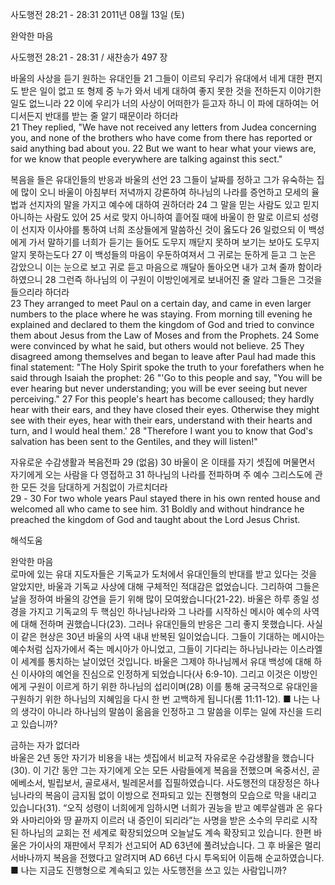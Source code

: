 사도행전 28:21 - 28:31 
2011년 08월 13일 (토)

완악한 마음



사도행전 28:21 - 28:31 / 새찬송가 497 장


바울의 사상을 듣기 원하는 유대인들
21 그들이 이르되 우리가 유대에서 네게 대한 편지도 받은 일이 없고 또 형제 중 누가 와서 네게 대하여 좋지 못한 것을 전하든지 이야기한 일도 없느니라 22 이에 우리가 너의 사상이 어떠한가 듣고자 하니 이 파에 대하여는 어디서든지 반대를 받는 줄 알기 때문이라 하더라   
21 They replied, "We have not received any letters from Judea concerning you, and none of the brothers who have come from there has reported or said anything bad about you. 22 But we want to hear what your views are, for we know that people everywhere are talking against this sect." 

복음을 들은 유대인들의 반응과 바울의 선언 
23 그들이 날짜를 정하고 그가 유숙하는 집에 많이 오니 바울이 아침부터 저녁까지 강론하여 하나님의 나라를 증언하고 모세의 율법과 선지자의 말을 가지고 예수에 대하여 권하더라 24 그 말을 믿는 사람도 있고 믿지 아니하는 사람도 있어 25 서로 맞지 아니하여 흩어질 때에 바울이 한 말로 이르되 성령이 선지자 이사야를 통하여 너희 조상들에게 말씀하신 것이 옳도다 26 일렀으되 이 백성에게 가서 말하기를 너희가 듣기는 들어도 도무지 깨닫지 못하며 보기는 보아도 도무지 알지 못하는도다 27 이 백성들의 마음이 우둔하여져서 그 귀로는 둔하게 듣고 그 눈은 감았으니 이는 눈으로 보고 귀로 듣고 마음으로 깨달아 돌아오면 내가 고쳐 줄까 함이라 하였으니 28 그런즉 하나님의 이 구원이 이방인에게로 보내어진 줄 알라 그들은 그것을 들으리라 하더라   
23 They arranged to meet Paul on a certain day, and came in even larger numbers to the place where he was staying. From morning till evening he explained and declared to them the kingdom of God and tried to convince them about Jesus from the Law of Moses and from the Prophets. 24 Some were convinced by what he said, but others would not believe. 25 They disagreed among themselves and began to leave after Paul had made this final statement: "The Holy Spirit spoke the truth to your forefathers when he said through Isaiah the prophet: 26 "'Go to this people and say, "You will be ever hearing but never understanding; you will be ever seeing but never perceiving." 27 For this people's heart has become calloused; they hardly hear with their ears, and they have closed their eyes. Otherwise they might see with their eyes, hear with their ears, understand with their hearts and turn, and I would heal them.' 28 "Therefore I want you to know that God's salvation has been sent to the Gentiles, and they will listen!" 

자유로운 수감생활과 복음전파 
29 (없음) 30 바울이 온 이태를 자기 셋집에 머물면서 자기에게 오는 사람을 다 영접하고 31 하나님의 나라를 전파하며 주 예수 그리스도에 관한 모든 것을 담대하게 거침없이 가르치더라   
29 - 30 For two whole years Paul stayed there in his own rented house and welcomed all who came to see him. 31 Boldly and without hindrance he preached the kingdom of God and taught about the Lord Jesus Christ.

해석도움





완악한 마음  
로마에 있는 유대 지도자들은 기독교가 도처에서 유대인들의 반대를 받고 있다는 것을 알았지만, 바울과 기독교 사상에 대해 구체적인 적대감은 없었습니다. 그리하여 그들은 날을 정하여 바울의 강연을 듣기 위해 많이 모여왔습니다(21-22). 바울은 하루 종일 성경을 가지고 기독교의 두 핵심인 하나님나라와 그 나라를 시작하신 메시아 예수의 사역에 대해 전하며 권했습니다(23). 그러나 유대인들의 반응은 그리 좋지 못했습니다. 사실 이 같은 현상은 30년 바울의 사역 내내 반복된 일이었습니다. 그들이 기대하는 메시아는 예수처럼 십자가에서 죽는 메시아가 아니었고, 그들이 기다리는 하나님나라는 이스라엘이 세계를 통치하는 날이었던 것입니다. 바울은 그제야 하나님께서 유대 백성에 대해 하신 이사야의 예언을 진심으로 인정하게 되었습니다(사 6:9-10). 그리고 이것은 이방인에게 구원이 이르게 하기 위한 하나님의 섭리이며(28) 이를 통해 궁극적으로 유대인을 구원하기 위한 하나님의 지혜임을 다시 한 번 고백하게 됩니다(롬 11:11-12).
■ 나는 나의 생각이 아니라 하나님의 말씀이 옮음을 인정하고 그 말씀을 이루는 일에 자신을 드리고 있습니까? 

금하는 자가 없더라  
바울은 2년 동안 자기가 비용을 내는 셋집에서 비교적 자유로운 수감생활을 했습니다(30). 이 기간 동안 그는 자기에게 오는 모든 사람들에게 복음을 전했으며 옥중서신, 곧 에베소서, 빌립보서, 골로새서, 빌레몬서를 집필하였습니다. 사도행전의 대장정은 하나님나라의 복음이 금지됨 없이 이방으로 전파되고 있는 진행형의 모습으로 막을 내리고 있습니다(31). “오직 성령이 너희에게 임하시면 너희가 권능을 받고 예루살렘과 온 유다와 사마리아와 땅 끝까지 이르러 내 증인이 되리라”는 사명을 받은 소수의 무리로 시작된 하나님의 교회는 전 세계로 확장되었으며 오늘날도 계속 확장되고 있습니다. 한편 바울은 가이사의 재판에서 무죄가 선고되어 AD 63년에 풀려났습니다. 그 후 바울은 멀리 서바나까지 복음을 전했다고 알려지며 AD 66년 다시 투옥되어 이듬해 순교하였습니다.
■ 나는 지금도 진행형으로 계속되고 있는 사도행전을 쓰고 있는 사람입니까?
